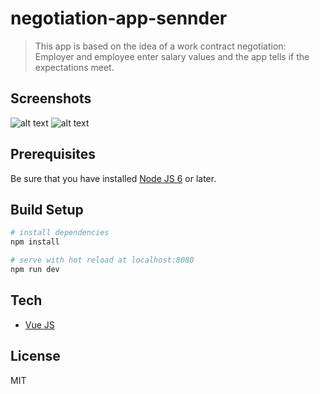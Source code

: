# negotiation-app-sennder

> This app is based on the idea of a work contract negotiation: Employer and employee enter salary values and the app tells if the expectations meet.

## Screenshots
![alt text](https://user-images.githubusercontent.com/8799407/37294427-c211c3fc-25e3-11e8-95de-1feceafa763a.png)
![alt text](https://user-images.githubusercontent.com/8799407/37295377-0ae32060-25e6-11e8-931c-c3ff90e85185.png)

## Prerequisites

Be sure that you have installed [Node JS 6](https://nodejs.org/en/download/) or later.

## Build Setup

``` bash
# install dependencies
npm install

# serve with hot reload at localhost:8080
npm run dev
```

## Tech
- [Vue JS](https://vuejs.org/)


## License
MIT
